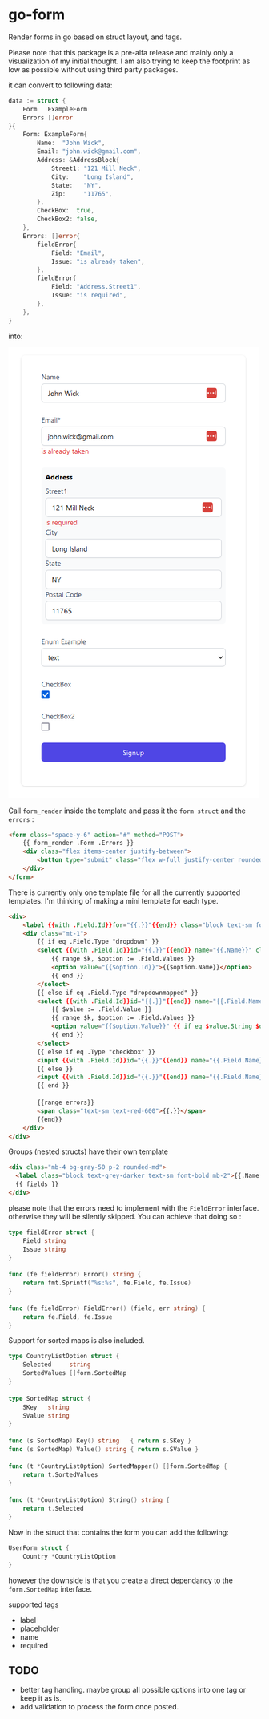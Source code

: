# go-form

Render forms in go based on struct layout, and tags. 

Please note that this package is a pre-alfa release and mainly only a visualization of my initial thought. 
I am also trying to keep the footprint as low as possible without using third party packages.

it can convert to following data: 
```go		
data := struct {
    Form   ExampleForm
    Errors []error
}{
    Form: ExampleForm{
        Name:  "John Wick",
        Email: "john.wick@gmail.com",
        Address: &AddressBlock{
            Street1: "121 Mill Neck",
            City:    "Long Island",
            State:   "NY",
            Zip:     "11765",
        },
        CheckBox:  true,
        CheckBox2: false,
    },
    Errors: []error{
        fieldError{
            Field: "Email",
            Issue: "is already taken",
        },
        fieldError{
            Field: "Address.Street1",
            Issue: "is required",
        },
    },
}
```

into:

![](example/example-go-form.png)

Call `form_render` inside the template and pass it the `form struct` and the `errors` : 
```html
<form class="space-y-6" action="#" method="POST">
    {{ form_render .Form .Errors }}
    <div class="flex items-center justify-between">
        <button type="submit" class="flex w-full justify-center rounded-md border border-transparent bg-indigo-600 py-2 px-4 text-sm font-medium text-white shadow-sm hover:bg-indigo-700 focus:outline-none focus:ring-2 focus:ring-indigo-500 focus:ring-offset-2">Signup</button>
    </div>
</form>
```

There is currently only one template file for all the currently supported templates. I'm thinking of making a mini template for each type. 
```html
<div>
    <label {{with .Field.Id}}for="{{.}}"{{end}} class="block text-sm font-medium text-gray-700">{{.Field.Label}}{{ if eq .Field.Required true }}*{{end}}</label>
    <div class="mt-1">
        {{ if eq .Field.Type "dropdown" }}
        <select {{with .Field.Id}}id="{{.}}"{{end}} name="{{.Name}}" class="bg-white block w-full rounded-md border border-gray-300 px-3 py-2 shadow-sm focus:border-indigo-500 focus:outline-none focus:ring-indigo-500 sm:text-sm">
            {{ range $k, $option := .Field.Values }}
            <option value="{{$option.Id}}">{{$option.Name}}</option>
            {{ end }}
        </select>
        {{ else if eq .Field.Type "dropdownmapped" }}
        <select {{with .Field.Id}}id="{{.}}"{{end}} name="{{.Field.Name}}" class="text-gray-700 dark:text-gray-200 dark:bg-gray-700 bg-white block w-full rounded-md border border-gray-300 px-3 py-2 shadow-sm focus:border-indigo-500 focus:outline-none focus:ring-indigo-500 sm:text-sm">
            {{ $value := .Field.Value }}
            {{ range $k, $option := .Field.Values }}
            <option value="{{$option.Value}}" {{ if eq $value.String $option.Value }}selected{{ end }} {{ if eq $option.Disabled true }}disabled{{ end }}>{{$option.Name}}</option>
            {{ end }}
        </select>
        {{ else if eq .Type "checkbox" }}
        <input {{with .Field.Id}}id="{{.}}"{{end}} name="{{.Field.Name}}" type="checkbox" {{ if eq .Field.Required true }}required{{end}} {{ if eq .Field.Value true }}checked{{end}} class="w-4 h-4 text-blue-600 bg-gray-100 border-gray-300 rounded focus:ring-blue-500 dark:focus:ring-blue-600 dark:ring-offset-gray-800 focus:ring-2 dark:bg-gray-700 dark:border-gray-600">
        {{ else }}
        <input {{with .Field.Id}}id="{{.}}"{{end}} name="{{.Field.Name}}" placeholder="{{.Field.Placeholder}}" {{with .Field.Value}}value="{{.}}"{{end}} {{ if eq .Field.Required true }}required{{end}} class="block w-full appearance-none rounded-md border border-gray-300 px-3 py-2 placeholder-gray-400 shadow-sm focus:border-indigo-500 focus:outline-none focus:ring-indigo-500 sm:text-sm">
        {{ end }}
        
        {{range errors}}
        <span class="text-sm text-red-600">{{.}}</span>
        {{end}}
    </div>
</div>
```

Groups (nested structs) have their own template 
```html
<div class="mb-4 bg-gray-50 p-2 rounded-md">
  <label class="block text-grey-darker text-sm font-bold mb-2">{{.Name }}</label>
  {{ fields }}
</div>
```

please note that the errors need to implement with the `FieldError` interface. otherwise they will be silently skipped. You can achieve that doing so : 

```go
type fieldError struct {
    Field string
    Issue string
}

func (fe fieldError) Error() string {
    return fmt.Sprintf("%s:%s", fe.Field, fe.Issue)
}

func (fe fieldError) FieldError() (field, err string) {
    return fe.Field, fe.Issue
}
```

Support for sorted maps is also included. 

```go
type CountryListOption struct {
	Selected     string
	SortedValues []form.SortedMap
}

type SortedMap struct {
	SKey   string
	SValue string
}

func (s SortedMap) Key() string   { return s.SKey }
func (s SortedMap) Value() string { return s.SValue }

func (t *CountryListOption) SortedMapper() []form.SortedMap {
	return t.SortedValues
}

func (t *CountryListOption) String() string {
	return t.Selected
}
```

Now in the struct that contains the form you can add the following: 

```go
UserForm struct {
    Country *CountryListOption
}
```

however the downside is that you create a direct dependancy to the `form.SortedMap` interface.

supported tags
- label
- placeholder
- name
- required


## TODO 
- better tag handling. maybe group all possible options into one tag or keep it as is. 
- add validation to process the form once posted.